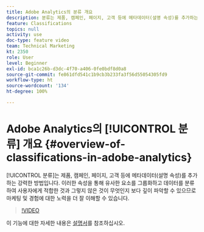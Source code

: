 ```yaml
---
title: Adobe Analytics의 분류 개요
description: 분류는 제품, 캠페인, 페이지, 고객 등에 메타데이터(설명 속성)를 추가하는 강력한 방법입니다. 이러한 속성을 통해 유사한 요소를 그룹화하고 데이터를 분류하여 사용자에게 적합한 것과 그렇지 않은 것이 무엇인지 보다 깊이 파악할 수 있으므로 마케팅 및 경험에 대한 노력을 더 잘 이해할 수 있습니다.
feature: Classifications
topics: null
activity: use
doc-type: feature video
team: Technical Marketing
kt: 2350
role: User
level: Beginner
exl-id: bca1c26b-d3dc-4f70-a406-0fe0bdf8d0a8
source-git-commit: fe861dfd541c1b9cb3b233fa3f56d55054305fd9
workflow-type: ht
source-wordcount: '134'
ht-degree: 100%

---
```


# Adobe Analytics의 [!UICONTROL 분류] 개요 {#overview-of-classifications-in-adobe-analytics}

[!UICONTROL 분류]는 제품, 캠페인, 페이지, 고객 등에 메타데이터(설명 속성)를 추가하는 강력한 방법입니다. 이러한 속성을 통해 유사한 요소를 그룹화하고 데이터를 분류하여 사용자에게 적합한 것과 그렇지 않은 것이 무엇인지 보다 깊이 파악할 수 있으므로 마케팅 및 경험에 대한 노력을 더 잘 이해할 수 있습니다.

>[!VIDEO](https://video.tv.adobe.com/v/16853/?quality=12)

이 기능에 대한 자세한 내용은 [설명서](https://experienceleague.adobe.com/docs/analytics/components/classifications/c-classifications.html?lang=ko)를 참조하십시오.
